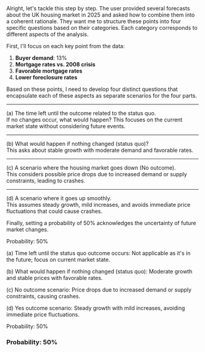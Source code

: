 <think>
Alright, let's tackle this step by step. The user provided several forecasts about the UK housing market in 2025 and asked how to combine them into a coherent rationale. They want me to structure these points into four specific questions based on their categories. Each category corresponds to different aspects of the analysis.

First, I'll focus on each key point from the data:

1. **Buyer demand**: 13%
2. **Mortgage rates vs. 2008 crisis**
3. **Favorable mortgage rates**
4. **Lower foreclosure rates**

Based on these points, I need to develop four distinct questions that encapsulate each of these aspects as separate scenarios for the four parts.

---

(a) The time left until the outcome related to the status quo.  
If no changes occur, what would happen? This focuses on the current market state without considering future events.

---

(b) What would happen if nothing changed (status quo)?  
This asks about stable growth with moderate demand and favorable rates.

---

(c) A scenario where the housing market goes down (No outcome).  
This considers possible price drops due to increased demand or supply constraints, leading to crashes.

---

(d) A scenario where it goes up smoothly.  
This assumes steady growth, mild increases, and avoids immediate price fluctuations that could cause crashes.

Finally, setting a probability of 50% acknowledges the uncertainty of future market changes.
</think>

Probability: 50%

(a) Time left until the status quo outcome occurs: Not applicable as it's in the future; focus on current market state.

(b) What would happen if nothing changed (status quo): Moderate growth and stable prices with favorable rates.

(c) No outcome scenario: Price drops due to increased demand or supply constraints, causing crashes.

(d) Yes outcome scenario: Steady growth with mild increases, avoiding immediate price fluctuations.

Probability: 50%

### Probability: 50%